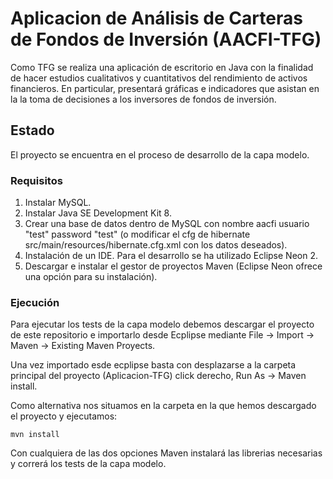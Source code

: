 # Aplicacion de Análisis de Carteras de Fondos de Inversión (AACFI-TFG)

Como TFG se realiza una aplicación de escritorio en Java con la finalidad de hacer estudios cualitativos y cuantitativos del rendimiento de activos financieros. En particular, presentará gráficas e indicadores que asistan en la la toma de decisiones a los inversores de fondos de inversión.

## Estado

El proyecto se encuentra en el proceso de desarrollo de la capa modelo.

### Requisitos

1. Instalar MySQL.
2. Instalar Java SE Development Kit 8.
3. Crear una base de datos dentro de MySQL con nombre aacfi usuario "test" password "test" (o modificar el cfg de hibernate src/main/resources/hibernate.cfg.xml con los datos deseados).
4. Instalación de un IDE. Para el desarrollo se ha utilizado Eclipse Neon 2.
5. Descargar e instalar el gestor de proyectos Maven (Eclipse Neon ofrece una opción para su instalación).


### Ejecución

Para ejecutar los tests de la capa modelo debemos descargar el proyecto de este repositorio e importarlo desde Ecplipse mediante File -> Import -> Maven -> Existing Maven Proyects.

Una vez importado esde ecplipse basta con desplazarse a la carpeta principal del proyecto (Aplicacion-TFG) click derecho, Run As -> Maven install.  

Como alternativa nos situamos en la carpeta en la que hemos descargado el proyecto y ejecutamos:

```
mvn install
```

Con cualquiera de las dos opciones Maven instalará las librerias necesarias y correrá los tests de la capa modelo.

